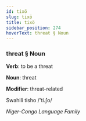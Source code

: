 ```yaml
---
id: tixö
slug: tixö
title: tixö
sidebar_position: 274
hoverText: threat § Noun
---
```


### threat § Noun

**Verb**: to be a threat

**Noun**: threat

**Modifier**: threat-related

Swahili tisho /'ti.ʃo/

*Niger-Congo Language Family*